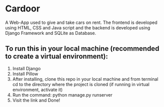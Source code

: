 # Cardoor

A Web-App used to give and take cars on rent. The frontend is developed using HTML, CSS and Java script and the backend is developed using Django Framework and SQLite as Database.

## To run this in your local machine (recommended to create a virtual environment):
1. Install Django
2. Install Pillow
3. After installing, clone this repo in your local machine and from terminal cd to the directory where the project is cloned (if running in virtual environment, activate it)
4. Run the command: python manage.py runserver
5. Visit the link and Done!
